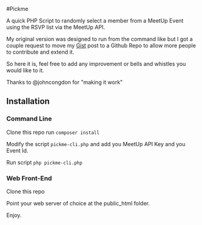 #Pickme

A quick PHP Script to randomly select a member from a MeetUp Event
using the RSVP list via the MeetUp API.

My original version was designed to run from the command like but I got a couple
request to move my [Gist](https://gist.github.com/shocm/11260096) post to a Github Repo
to allow more people to contribute and extend it.

So here it is, feel free to add any improvement or bells and whistles you would like to it.

Thanks to @johncongdon for "making it work"

## Installation

### Command Line

Clone this repo
run ```composer install```

Modify the script ```pickme-cli.php``` and add you MeetUp API Key and you Event Id.

Run script ```php pickme-cli.php```

### Web Front-End

Clone this repo

Point your web server of choice at the public_html folder.

Enjoy.
